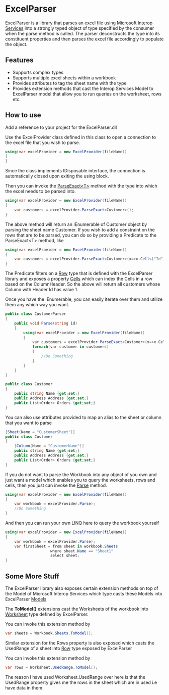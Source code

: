 ExcelParser
===========

ExcelParser is a library that parses an excel file using [Microsoft Interop Services](http://msdn.microsoft.com/en-us/library/microsoft.office.interop.excel.aspx) into a strongly typed object of type specified by the consumer when the parse method is called. The parser deconstructs the type into its constituent properties and then parses the excel file accordingly to populate the object.

## Features ##

- Supports complex types
- Supports multiple excel sheets within a workbook
- Provides attributes to tag the sheet name with the type
- Provides extension methods that cast the Interop Services Model to ExcelParser model that allow you to run queries on the worksheet, rows etc.

## How to use ##

Add a reference to your project for the ExcelParser.dll

Use the ExcelProvider class defined in this class to open a connection to the excel file that you wish to parse.

```csharp
using(var excelProvider = new ExcelProvider(fileName))
{
}
```

Since the class implements IDisposable interface, the connection is automatically closed upon exiting the using block.

Then you can invoke the [ParseExact&lt;T&gt;](../../wiki/Core#excelprovider) method with the type into which the excel needs to be parsed into.

```csharp
using(var excelProvider = new ExcelProvider(fileName))
{
	var customers = excelProvider.ParseExact<Customer>();
}
```
The above method will return an IEnumerable of Customer object by parsing the sheet name Customer. If you wish to add a constraint on the rows that are to be parsed, you can do so by providing a Predicate to the ParseExact&lt;T&gt; method, like

```csharp
using(var excelProvider = new ExcelProvider(fileName))
{
	var customers = excelProvider.ParseExact<Customer>(x=>x.Cells["Id"].Value.Equals("1"));
}
```

The Predicate filters on a [Row](../../wiki/Model#row) type that is defined with the ExcelParser library and exposes a property [Cells](Wiki/Model#cellindexer) which can index the Cells in a row based on the ColumnHeader. So the above will return all customers whose Column with Header Id has value 1.

Once you have the IEnumerable, you can easily iterate over them and utilize them any which way you want.

```csharp
public class CustomerParser
{
	public void Parse(string id)
	{
		using(var excelProvider = new ExcelProvider(fileName))
		{
			var customers = excelProvider.ParseExact<Customer>(x=>x.Cells["Id"].Value.Equals(id));
			foreach(var customer in customers)
			{
				//Do Something
			}
		}
	}
}

public class Customer
{
	public string Name {get;set;}
	public Address Address {get;set;}
	public List<Order> Orders {get;set;}
}
```

You can also use attributes provided to map an alias to the sheet or column that you want to parse

```csharp
[Sheet(Name = "CustomerSheet")]
public class Customer
{
	[Column(Name = "CustomerName")]
	public string Name {get;set;}
	public Address Address {get;set;}
	public List<Order> Orders {get;set;}
}
```

If you do not want to parse the Workbook into any object of you own and just want a model which enables you to query the worksheets, rows and cells, then you just can invoke the [Parse](../../wiki/Core#excelprovider) method.

```csharp
using(var excelProvider = new ExcelProvider(fileName))
{
	var workbook = excelProvider.Parse);
	//Do Something
}
```

And then you can run your own LINQ here to query the workbook yourself

```csharp
using(var excelProvider = new ExcelProvider(fileName))
{
	var workbook = excelProvider.Parse);
	var firstSheet = from sheet in workbook.Sheets
					where sheet.Name == "Sheet1"
					select sheet;
}
```

## Some More Stuff ##

The ExcelParser library also exposes certain extension methods on top of the Model of Microsoft Interop Services which type casts these Models into ExcelParser [Models](../../wiki/Model)

The **ToModel()** extensions cast the Worksheets of the workbook into [Worksheet](../../wiki/Model#worksheet) type defined by ExcelParser.

You can invoke this extension method by

```csharp
var sheets = Workbook.Sheets.ToModel();
```

Similar extension for the Rows property is also exposed which casts the UsedRange of a sheet into [Row](../../wiki/Model#row) type exposed by ExcelParser

You can invoke this extension method by

```csharp
var rows = Worksheet.UsedRange.ToModel();
```

The reason I have used Worksheet.UsedRange over here is that the UsedRange property gives me the rows in the sheet which are in used i.e have data in them.